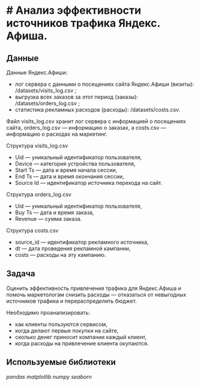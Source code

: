 # # Анализ эффективности источников трафика Яндекс. Афиша.

## Данные

Данные Яндекс.Афиши:
- лог сервера с данными о посещениях сайта Яндекс.Афиши (визиты): /datasets/visits_log.csv ;
- выгрузка всех заказов за этот период (заказы): /datasets/orders_log.csv ;
- статистика рекламных расходов (расходы): /datasets/costs.csv. 

Файл visits_log.csv хранит лог сервера с информацией о посещениях сайта, orders_log.csv — информацию о заказах, а costs.csv — информацию о расходах на маркетинг.

Структура visits_log.csv
 - Uid — уникальный идентификатор пользователя,
 - Device — категория устройства пользователя,
 - Start Ts — дата и время начала сессии,
 - End Ts — дата и время окончания сессии,
 - Source Id — идентификатор источника перехода на сайт.
  
Структура orders_log.csv
 - Uid — уникальный идентификатор пользователя,
 - Buy Ts — дата и время заказа,
 - Revenue — сумма заказа.

Структура costs.csv
 - source_id — идентификатор рекламного источника,
 - dt — дата проведения рекламной кампании,
 - costs — расходы на эту кампанию.

## Задача

Оценить эффективность привлечения трафика для Яндекс.Афиша и помочь маркетологам снизить расходы — отказаться от невыгодных источников трафика и перераспределить бюджет.

Необходимо проанализировать:
- как клиенты пользуются сервисом,
- когда делают первые покупки на сайте,
- сколько денег приносит компании каждый клиент,
- когда расходы на привлечение клиента окупаются.


## Используемые библиотеки
*pandas*
*matplotlib*
*numpy*
*seaborn*
